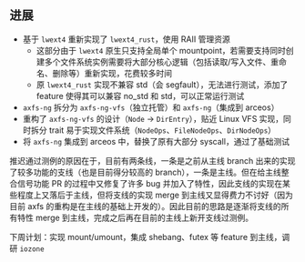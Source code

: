 ## 进展

- 基于 `lwext4` 重新实现了 `lwext4_rust`，使用 RAII 管理资源
  - 这部分由于 `lwext4` 原生只支持全局单个 mountpoint，若需要支持同时创建多个文件系统实例需要将大部分核心逻辑（包括读取/写入文件、重命名、删除等）重新实现，花费较多时间
  - 原 `lwext4_rust` 实现不兼容 std（会 segfault），无法进行测试，添加了 feature 使得其可以兼容 no_std 和 std，可以正常运行测试
- `axfs-ng` 拆分为 `axfs-ng-vfs`（独立托管）和 `axfs-ng`（集成到 arceos）
- 重构了 `axfs-ng-vfs` 的设计（`Node` -> `DirEntry`），贴近 Linux VFS 实现，同时拆分 trait 易于实现文件系统（`NodeOps`、`FileNodeOps`、`DirNodeOps`）
- 将 `axfs-ng` 集成到 arceos 中，替换了原有大部分 syscall，通过了基础测试

推迟通过测例的原因在于，目前有两条线，一条是之前从主线 branch 出来的实现了较多功能的支线（也是目前得分较高的 branch），一条是主线。但在给主线整合信号功能 PR 的过程中又修复了许多 bug 并加入了特性，因此支线的实现在某些程度上又落后于主线，但将支线的实现 merge 到主线又显得费力不讨好（因为目前 axfs 的重构是在主线的基础上开发的）。因此目前的思路是逐渐将支线的所有特性 merge 到主线，完成之后再在目前的主线上新开支线过测例。

下周计划：实现 mount/umount，集成 shebang、futex 等 feature 到主线，调研 `iozone`
